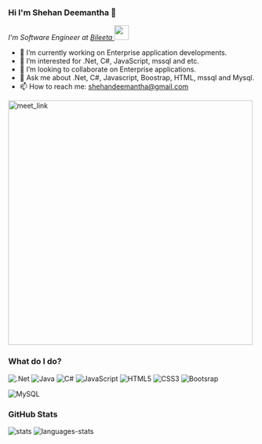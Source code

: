 ### Hi I'm Shehan Deemantha 👋

<p><em>I'm Software Engineer at <a href="https://bileeta.com/">Bileeta
</a><img src="https://media.giphy.com/media/WUlplcMpOCEmTGBtBW/giphy.gif" width="30"> 
</em></p>



- 🔭 I’m currently working on Enterprise application developments.
- 🌱 I’m interested for .Net, C#, JavaScript, mssql and etc.
- 👯 I’m looking to collaborate on Enterprise applications.
- 💬 Ask me about .Net, C#, Javascript, Boostrap, HTML, mssql and Mysql.
- 📫 How to reach me: shehandeemantha@gmail.com


<a href="https://calendly.com/anmol098/30min" target="_blank"><img width="498" alt="meet_link" src="https://user-images.githubusercontent.com/15426564/144297439-f530f383-e73e-41e0-9914-a9b7d3f432e5.png"></a>

### What do I do?

![.Net](https://img.shields.io/badge/.NET-5C2D91?style=for-the-badge&logo=.net&logoColor=white) ![Java](https://img.shields.io/badge/java-%23ED8B00.svg?style=for-the-badge&logo=java&logoColor=white) ![C#](https://img.shields.io/badge/c%23-%23239120.svg?style=for-the-badge&logo=c-sharp&logoColor=white) ![JavaScript](https://img.shields.io/badge/javascript-%23323330.svg?style=for-the-badge&logo=javascript&logoColor=%23F7DF1E) ![HTML5](https://img.shields.io/badge/html5-%23E34F26.svg?style=for-the-badge&logo=html5&logoColor=white) ![CSS3](https://img.shields.io/badge/css3-%231572B6.svg?style=for-the-badge&logo=css3&logoColor=white) ![Bootsrap](https://img.shields.io/badge/Bootstrap-563D7C?style=for-the-badge&logo=bootstrap&logoColor=white)
<p>  
<img alt="MySQL" src="https://img.shields.io/badge/MySQL-4479A1?logo=mysql&logoColor=white&style=for-the-badge"/>
</p> 



### GitHub Stats

<img alt="stats" src="https://github-readme-stats.vercel.app/api?username=ShehanDeemantha&show_icons=true&theme=dark"/>

<img alt="languages-stats" src="https://github-readme-stats.vercel.app/api/top-langs/?username=ShehanDeemantha&show_icons=true&theme=dark"/>
